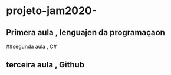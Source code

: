 # projeto-jam2020-

## Primera aula , lenguajen da programaçaon

##segunda aula , C#

## terceira aula , Github